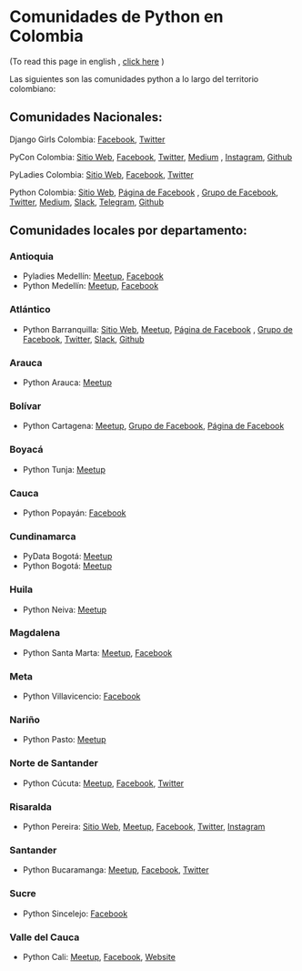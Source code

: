 # Comunidades de Python en Colombia

(To read this page in english , [click here](https://github.com/ColombiaPython/communities/blob/master/README_EN.md) )

Las siguientes son las comunidades python a lo largo del territorio colombiano:

## Comunidades Nacionales:

Django Girls Colombia: [Facebook](https://www.facebook.com/djangogirlscolombia), [Twitter](https://twitter.com/djangogirlsco) 

PyCon Colombia: [Sitio Web](https://www.pycon.co), [Facebook](https://www.facebook.com/pyconcolombia), [Twitter](https://twitter.com/pyconcolombia), [Medium](https://medium.com/@pyconcolombia) , [Instagram](https://instagram.com/pyconcolombia/), [Github](https://github.com/pyconcolombia)

PyLadies Colombia: [Sitio Web](), [Facebook](), [Twitter]()

Python Colombia: [Sitio Web](https://www.python.org.co), [Página de Facebook](https://www.facebook.com/ColombiaPython/) , [Grupo de Facebook](https://www.facebook.com/groups/pythonco/), [Twitter](https://twitter.com/colombiapython), [Medium](https://medium.com/@pythoncolombia), [Slack](https://python-colombia.slack.com), [Telegram](https://t.me/pythoncolombia), [Github](https://github.com/ColombiaPython)

## Comunidades locales por departamento:

### Antioquia

* Pyladies Medellín: [Meetup](https://www.meetup.com/Python-Ladies-Medellin/), [Facebook](https://www.facebook.com/pyladiesmedellin/)
* Python Medellín: [Meetup](https://www.meetup.com/Medellin-Python-y-Django-Meetup/), [Facebook](https://www.facebook.com/pythonmedellin/)

### Atlántico

* Python Barranquilla: [Sitio Web](http://pybaq.co/), [Meetup](https://www.meetup.com/pythonbaq/), [Página de Facebook](https://www.facebook.com/pybaq/) , [Grupo de Facebook](https://www.facebook.com/groups/813920708682845), [Twitter](https://twitter.com/pybaq), [Slack](https://pybaq.slack.com), [Github](https://github.com/PyBAQ)

### Arauca

* Python Arauca: [Meetup](https://www.meetup.com/PythonArauca/)

### Bolívar

* Python Cartagena: [Meetup](https://www.meetup.com/Python-Django-CTG/), [Grupo de Facebook](https://www.facebook.com/groups/pydjctg), [Página de Facebook](https://www.facebook.com/Python-CTG-122260291668601/)

### Boyacá

* Python Tunja: [Meetup](https://www.meetup.com/PythonTunja/)

### Cauca

* Python Popayán: [Facebook](https://www.facebook.com/pythonistapopayan/)

### Cundinamarca

* PyData Bogotá: [Meetup](https://www.meetup.com/PyData-Bogota/)
* Python Bogotá: [Meetup](https://www.meetup.com/es/pythonbogota/)

### Huila

* Python Neiva: [Meetup](https://www.meetup.com/es/PythonNeiva/)

### Magdalena

* Python Santa Marta: [Meetup](https://www.meetup.com/python-santamarta/), [Facebook](https://www.facebook.com/pythonsantamarta/)

### Meta

* Python Villavicencio: [Facebook](https://www.facebook.com/pythonvi/)

### Nariño

* Python Pasto: [Meetup](https://www.meetup.com/Pasto-Python/)

### Norte de Santander

* Python Cúcuta: [Meetup](https://www.meetup.com/Python-Cucuta/), [Facebook](https://www.facebook.com/PythonCucuta/), [Twitter](https://twitter.com/PythonCucuta)

### Risaralda

* Python Pereira: [Sitio Web](http://PyPereira.co), [Meetup](https://www.meetup.com/es/pythonpereira/), [Facebook](https://www.facebook.com/pythonpereira), [Twitter](https://twitter.com/pythonpereira), [Instagram](https://instagram.com/pythonpereira)

### Santander

* Python Bucaramanga: [Meetup](https://www.meetup.com/PythonBucaramanga/), [Facebook](https://www.facebook.com/PythonBucaramanga/), [Twitter](https://www.twitter.com/PyBuc/)

### Sucre

* Python Sincelejo: [Facebook](https://www.facebook.com/PythonSincelejo/)

### Valle del Cauca

* Python Cali: [Meetup](https://www.meetup.com/Python-Cali/), [Facebook](https://www.facebook.com/pythoncali/), [Website](https://www.pythoncali.com)
